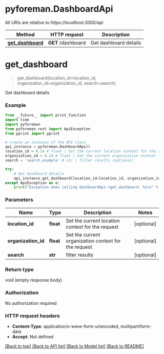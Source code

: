 # pyforeman.DashboardApi

All URIs are relative to *https://localhost:3000/api*

Method | HTTP request | Description
------------- | ------------- | -------------
[**get_dashboard**](DashboardApi.md#get_dashboard) | **GET** /dashboard | Get dashboard details


# **get_dashboard**
> get_dashboard(location_id=location_id, organization_id=organization_id, search=search)

Get dashboard details



### Example
```python
from __future__ import print_function
import time
import pyforeman
from pyforeman.rest import ApiException
from pprint import pprint

# create an instance of the API class
api_instance = pyforeman.DashboardApi()
location_id = 8.14 # float | Set the current location context for the request (optional)
organization_id = 8.14 # float | Set the current organization context for the request (optional)
search = 'search_example' # str | filter results (optional)

try:
    # Get dashboard details
    api_instance.get_dashboard(location_id=location_id, organization_id=organization_id, search=search)
except ApiException as e:
    print("Exception when calling DashboardApi->get_dashboard: %s\n" % e)
```

### Parameters

Name | Type | Description  | Notes
------------- | ------------- | ------------- | -------------
 **location_id** | **float**| Set the current location context for the request | [optional]
 **organization_id** | **float**| Set the current organization context for the request | [optional]
 **search** | **str**| filter results | [optional]

### Return type

void (empty response body)

### Authorization

No authorization required

### HTTP request headers

 - **Content-Type**: application/x-www-form-urlencoded, multipart/form-data
 - **Accept**: Not defined

[[Back to top]](#) [[Back to API list]](../README.md#documentation-for-api-endpoints) [[Back to Model list]](../README.md#documentation-for-models) [[Back to README]](../README.md)
